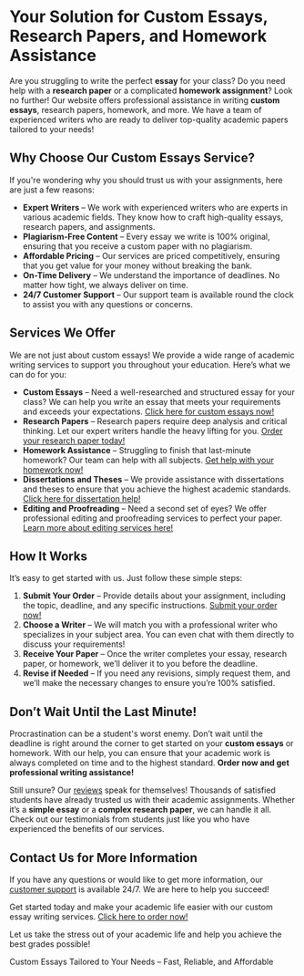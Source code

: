 <h1>Your Solution for Custom Essays, Research Papers, and Homework Assistance</h1>

<p>Are you struggling to write the perfect <strong>essay</strong> for your class? Do you need help with a <strong>research paper</strong> or a complicated <strong>homework assignment</strong>? Look no further! Our website offers professional assistance in writing <strong>custom essays</strong>, research papers, homework, and more. We have a team of experienced writers who are ready to deliver top-quality academic papers tailored to your needs!</p>

<h2>Why Choose Our Custom Essays Service?</h2>
<p>If you're wondering why you should trust us with your assignments, here are just a few reasons:</p>
<ul>
  <li><strong>Expert Writers</strong> – We work with experienced writers who are experts in various academic fields. They know how to craft high-quality essays, research papers, and assignments.</li>
  <li><strong>Plagiarism-Free Content</strong> – Every essay we write is 100% original, ensuring that you receive a custom paper with no plagiarism.</li>
  <li><strong>Affordable Pricing</strong> – Our services are priced competitively, ensuring that you get value for your money without breaking the bank.</li>
  <li><strong>On-Time Delivery</strong> – We understand the importance of deadlines. No matter how tight, we always deliver on time.</li>
  <li><strong>24/7 Customer Support</strong> – Our support team is available round the clock to assist you with any questions or concerns.</li>
</ul>

<h2>Services We Offer</h2>
<p>We are not just about custom essays! We provide a wide range of academic writing services to support you throughout your education. Here’s what we can do for you:</p>
<ul>
  <li><strong>Custom Essays</strong> – Need a well-researched and structured essay for your class? We can help you write an essay that meets your requirements and exceeds your expectations. <a href="https://tinyurl.com/topessay?keyword=custom+essays">Click here for custom essays now!</a></li>
  <li><strong>Research Papers</strong> – Research papers require deep analysis and critical thinking. Let our expert writers handle the heavy lifting for you. <a href="https://tinyurl.com/topessay?keyword=custom+essays">Order your research paper today!</a></li>
  <li><strong>Homework Assistance</strong> – Struggling to finish that last-minute homework? Our team can help with all subjects. <a href="https://tinyurl.com/topessay?keyword=custom+essays">Get help with your homework now!</a></li>
  <li><strong>Dissertations and Theses</strong> – We provide assistance with dissertations and theses to ensure that you achieve the highest academic standards. <a href="https://tinyurl.com/topessay?keyword=custom+essays">Click here for dissertation help!</a></li>
  <li><strong>Editing and Proofreading</strong> – Need a second set of eyes? We offer professional editing and proofreading services to perfect your paper. <a href="https://tinyurl.com/topessay?keyword=custom+essays">Learn more about editing services here!</a></li>
</ul>

<h2>How It Works</h2>
<p>It’s easy to get started with us. Just follow these simple steps:</p>
<ol>
  <li><strong>Submit Your Order</strong> – Provide details about your assignment, including the topic, deadline, and any specific instructions. <a href="https://tinyurl.com/topessay?keyword=custom+essays">Submit your order now!</a></li>
  <li><strong>Choose a Writer</strong> – We will match you with a professional writer who specializes in your subject area. You can even chat with them directly to discuss your requirements!</li>
  <li><strong>Receive Your Paper</strong> – Once the writer completes your essay, research paper, or homework, we’ll deliver it to you before the deadline.</li>
  <li><strong>Revise if Needed</strong> – If you need any revisions, simply request them, and we’ll make the necessary changes to ensure you’re 100% satisfied.</li>
</ol>

<h2>Don’t Wait Until the Last Minute!</h2>
<p>Procrastination can be a student's worst enemy. Don’t wait until the deadline is right around the corner to get started on your <strong>custom essays</strong> or homework. With our help, you can ensure that your academic work is always completed on time and to the highest standard. <strong>Order now and get professional writing assistance!</strong></p>

<p>Still unsure? Our <a href="https://tinyurl.com/topessay?keyword=custom+essays">reviews</a> speak for themselves! Thousands of satisfied students have already trusted us with their academic assignments. Whether it’s a <strong>simple essay</strong> or a <strong>complex research paper</strong>, we can handle it all. Check out our testimonials from students just like you who have experienced the benefits of our services.</p>

<h2>Contact Us for More Information</h2>
<p>If you have any questions or would like to get more information, our <a href="https://tinyurl.com/topessay?keyword=custom+essays">customer support</a> is available 24/7. We are here to help you succeed!</p>

<p>Get started today and make your academic life easier with our custom essay writing services. <a href="https://tinyurl.com/topessay?keyword=custom+essays">Click here to order now!</a></p>

<p>Let us take the stress out of your academic life and help you achieve the best grades possible!</p>
Custom Essays Tailored to Your Needs – Fast, Reliable, and Affordable

